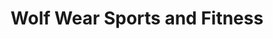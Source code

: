 ---
title: "Wolf Wear Sports and Fitness"
url: /bradford/wolf-wear-sports-and-fitness/
shop: Bioladen
---